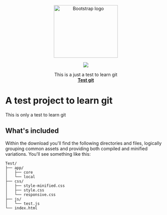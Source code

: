 <p align="center">
  <a href="https://getbootstrap.com/">
    <img src="https://encrypted-tbn0.gstatic.com/images?q=tbn:ANd9GcTwS70r6aZEg6-wofSf66x7MU7FiZSEFSOIQA&usqp=CAU" alt="Bootstrap logo" width="200" height="165">
  </a>
  <p align="center">  
    <a href="https://img.shields.io/apm/l/npm?style=flat-square">
     <img src="https://img.shields.io/apm/l/npm?style=flat-square">
    </a>
  </p>
  
</p>
<p align="center">
  This is a just a test to learn git
  <br>
  <a href="https://github.com/Dark-Red-Apple/Test"><strong>Test git</strong></a>
</p>

# A test project to learn git
 This is only a test to learn git
## What's included

Within the download you'll find the following directories and files, logically grouping common assets and providing both compiled and minified variations. You'll see something like this:

```
Test/
├── app/
│   ├── core  
│   └── local
├── css/ 
│   ├── style-minified.css
│   ├── style.css
│   └── responsive.css
├── js/
│   └── test.js
└── index.html

```